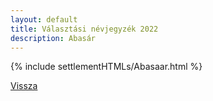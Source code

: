 ```yaml
---
layout: default
title: Választási névjegyzék 2022
description: Abasár
---
```


{% include settlementHTMLs/Abasaar.html %}

[Vissza](../)